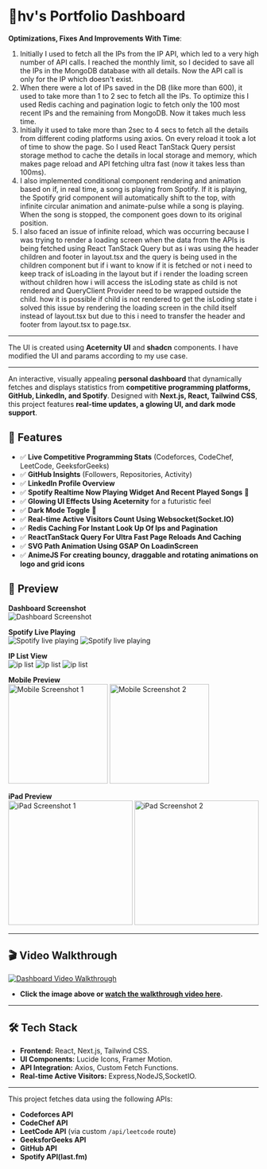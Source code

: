 # 🌟hv's Portfolio Dashboard  

**Optimizations, Fixes And Improvements With Time**:

1. Initially I used to fetch all the IPs from the IP API, which led to a very high number of API calls. I reached the monthly limit, so I decided to save all the IPs in the MongoDB database with all details. Now the API call is only for the IP which doesn't exist.
2. When there were a lot of IPs saved in the DB (like more than 600), it used to take more than 1 to 2 sec to fetch all the IPs. To optimize this I used Redis caching and pagination logic to fetch only the 100 most recent IPs and the remaining from MongoDB. Now it takes much less time.
3. Initially it used to take more than 2sec to 4 secs to fetch all the details from different coding platforms using axios. On every reload it took a lot of time to show the page. So I used React TanStack Query persist storage method to cache the details in local storage and memory, which makes page reload and API fetching ultra fast (now it takes less than 100ms).
4. I also implemented conditional component rendering and animation based on if, in real time, a song is playing from Spotify. If it is playing, the Spotify grid component will automatically shift to the top, with infinite circular animation and animate-pulse while a song is playing. When the song is stopped, the component goes down to its original position.
5. I also faced an issue of infinite reload, which was occurring because I was trying to render a loading screen when the data from the APIs is being fetched using React TanStack Query but as i was using the header children and footer in layout.tsx and the query is being used in the children component but if i want to know if it is fetched or not i need to keep track of isLoading in the layout but if i render the loading screen without children how i will access the isLoding state as child is not rendered and QueryClient Provider need to be wrapped outside the child. how it is possible if child is not rendered to get the isLoding state i solved this issue by rendering the loading screen in the child itself instead of layout.tsx but due to this i need to transfer the header and footer from layout.tsx to page.tsx.

---

The UI is created using **Aceternity UI** and **shadcn** components. I have modified the UI and params according to my use case.

---



An interactive, visually appealing **personal dashboard** that dynamically fetches and displays statistics from **competitive programming platforms, GitHub, LinkedIn, and Spotify**. Designed with **Next.js, React, Tailwind CSS**, this project features **real-time updates, a glowing UI, and dark mode support**.  

## 🚀 Features

- ✅ **Live Competitive Programming Stats** (Codeforces, CodeChef, LeetCode, GeeksforGeeks)  
- ✅ **GitHub Insights** (Followers, Repositories, Activity)  
- ✅ **LinkedIn Profile Overview**  
- ✅ **Spotify Realtime Now Playing Widget And Recent Played Songs** 🎵  
- ✅ **Glowing UI Effects Using Aceternity** for a futuristic feel  
- ✅ **Dark Mode Toggle** 🌙  
- ✅ **Real-time Active Visitors Count Using Websocket(Socket.IO)**  
- ✅ **Redis Caching For Instant Look Up Of Ips and Pagination**  
- ✅ **ReactTanStack Query For Ultra Fast Page Reloads And Caching**  
- ✅ **SVG Path Animation Using GSAP On LoadinScreen**  
- ✅ **AnimeJS For creating bouncy, draggable and rotating animations on logo and grid icons**


## 📸 Preview  

**Dashboard Screenshot**  
![Dashboard Screenshot](https://res.cloudinary.com/de5vcnanx/image/upload/v1750172587/Screenshot_2025-06-17_at_8.31.58_PM_talvnl.png)  

**Spotify Live Playing**  
![Spotify live playing](https://res.cloudinary.com/de5vcnanx/image/upload/v1750173323/Screenshot_2025-06-17_at_8.42.38_PM_zqj6po.png)
![Spotify live playing](https://res.cloudinary.com/de5vcnanx/image/upload/v1750173323/Screenshot_2025-06-17_at_8.42.43_PM_w1rr9d.png)

**IP List View**  
![ip list](https://res.cloudinary.com/de5vcnanx/image/upload/v1750173345/Screenshot_2025-06-17_at_8.44.23_PM_fo9rnk.png)
![ip list](https://res.cloudinary.com/de5vcnanx/image/upload/v1750173541/Screenshot_2025-06-17_at_8.44.51_PM_tauoax.png)
![ip list](https://res.cloudinary.com/de5vcnanx/image/upload/v1750173541/Screenshot_2025-06-17_at_8.43.36_PM_app8dh.png)

**Mobile Preview**  
<img src="https://res.cloudinary.com/de5vcnanx/image/upload/v1750711321/photo_6253454967339862813_w_urdnln.jpg" alt="Mobile Screenshot 1" width="200" />
<img src="https://res.cloudinary.com/de5vcnanx/image/upload/v1750711321/photo_6253454967339862812_w_ho0waw.jpg" alt="Mobile Screenshot 2" width="200" />

**iPad Preview**  
<img src="https://res.cloudinary.com/de5vcnanx/image/upload/v1750711320/photo_6253454967339862810_y_b3wlt5.jpg" alt="iPad Screenshot 1" width="250" />
<img src="https://res.cloudinary.com/de5vcnanx/image/upload/v1750711321/photo_6253454967339862811_y_1_zxru8p.jpg" alt="iPad Screenshot 2" width="250" />

---

## 🎬 Video Walkthrough

[![Dashboard Video Walkthrough](https://res.cloudinary.com/de5vcnanx/image/upload/v1750172587/Screenshot_2025-06-17_at_8.31.58_PM_talvnl.png)](https://res.cloudinary.com/de5vcnanx/video/upload/v1750171849/document_6235648955892374043_lycmxt.mp4)
- **Click the image above or [watch the walkthrough video here](https://res.cloudinary.com/de5vcnanx/video/upload/v1750171849/document_6235648955892374043_lycmxt.mp4).**
---

## 🛠️ Tech Stack  

- **Frontend:** React, Next.js, Tailwind CSS.  
- **UI Components:** Lucide Icons, Framer Motion.  
- **API Integration:** Axios, Custom Fetch Functions.
- **Real-time Active Visitors:** Express,NodeJS,SocketIO.

---

This project fetches data using the following APIs:

- **Codeforces API**  
- **CodeChef API**  
- **LeetCode API** (via custom `/api/leetcode` route)  
- **GeeksforGeeks API**  
- **GitHub API**  
- **Spotify API(last.fm)**  
